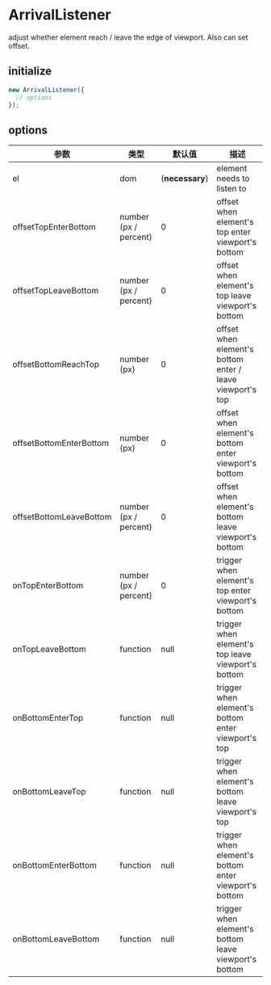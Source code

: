 # ArrivalListener

adjust whether element reach / leave the edge of viewport. Also can set offset.



## **initialize**

```javascript
new ArrivalListener({
  // options
});
```



## **options**

| 参数                      | 类型                    | 默认值             | 描述                                       |
| ----------------------- | --------------------- | --------------- | ---------------------------------------- |
| el                      | dom                   | (**necessary**) | element needs to listen to               |
| offsetTopEnterBottom    | number (px / percent) | 0               | offset when element's top enter viewport's bottom |
| offsetTopLeaveBottom    | number (px / percent) | 0               | offset when element's top leave viewport's bottom |
| offsetBottomReachTop    | number (px)           | 0               | offset when element's bottom enter / leave viewport's top |
| offsetBottomEnterBottom | number (px)           | 0               | offset when element's bottom enter viewport's bottom |
| offsetBottomLeaveBottom | number (px / percent) | 0               | offset when element's bottom leave viewport's bottom |
| onTopEnterBottom        | number (px / percent) | 0               | trigger when element's top enter viewport's bottom |
| onTopLeaveBottom        | function              | null            | trigger when element's top leave viewport's bottom |
| onBottomEnterTop        | function              | null            | trigger when element's bottom enter viewport's top |
| onBottomLeaveTop        | function              | null            | trigger when element's bottom leave viewport's top |
| onBottomEnterBottom     | function              | null            | trigger when element's bottom enter viewport's bottom |
| onBottomLeaveBottom     | function              | null            | trigger when element's bottom leave viewport's bottom |